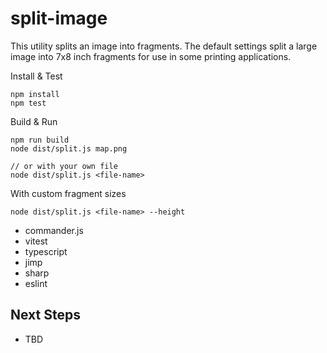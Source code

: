# split-image

This utility splits an image into fragments. The default settings split a large image into 7x8 inch fragments for use in some printing applications.

Install & Test

```
npm install
npm test
```

Build & Run

```
npm run build
node dist/split.js map.png

// or with your own file
node dist/split.js <file-name>
```

With custom fragment sizes
```
node dist/split.js <file-name> --height
```


- commander.js
- vitest
- typescript
- jimp
- sharp
- eslint

## Next Steps

- TBD
